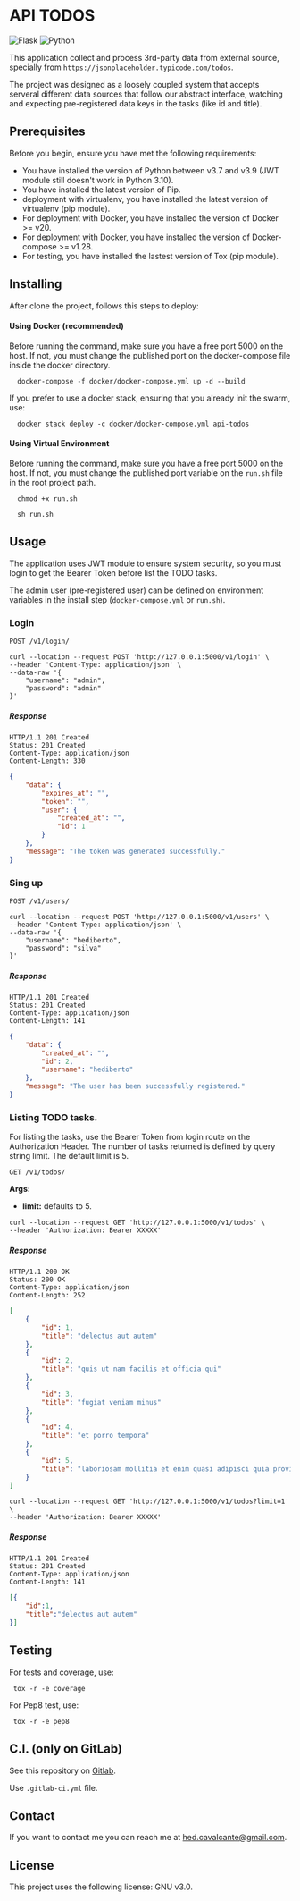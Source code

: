 # API TODOS

![Flask](https://img.shields.io/static/v1?style=for-the-badge&logo=flask&logoColor=white&label=flask&message=2.1&color=blue)
![Python](https://img.shields.io/static/v1?style=for-the-badge&logo=python&logoColor=white&label=python&message=3.9&color=blue)

This application collect and process 3rd-party data from external source, specially from `https://jsonplaceholder.typicode.com/todos`.

The project was designed as a loosely coupled system that accepts serveral different data sources that follow our abstract interface, watching and expecting pre-registered data keys in the tasks (like id and title). 

## Prerequisites

Before you begin, ensure you have met the following requirements:
* You have installed the version of Python between v3.7 and v3.9 (JWT module still doesn't work in Python 3.10). 
* You have installed the latest version of Pip.
*  deployment with virtualenv, you have installed the latest version of virtualenv (pip module).
* For deployment with Docker, you have installed the version of Docker >= v20. 
* For deployment with Docker, you have installed the version of Docker-compose >= v1.28. 
* For testing, you have installed the lastest version of Tox (pip module).

## Installing

After clone the project, follows this steps to deploy:

#### Using Docker (recommended)

Before running the command, make sure you have a free port 5000 on the host. If not, you must change the published port on the docker-compose file inside the docker directory.

``` console
  docker-compose -f docker/docker-compose.yml up -d --build
```
If you prefer to use a docker stack, ensuring that you already init the swarm, use:
``` console
  docker stack deploy -c docker/docker-compose.yml api-todos
```

#### Using Virtual Environment

Before running the command, make sure you have a free port 5000 on the host. If not, you must change the published port variable on the `run.sh` file in the root project path.  

``` console
  chmod +x run.sh
```
``` console
  sh run.sh
```

## Usage

The application uses JWT module to ensure system security, so you must login to get the Bearer Token before list the TODO tasks. 

The admin user (pre-registered user) can be defined on environment variables in the install step (`docker-compose.yml` or `run.sh`).

### Login

`POST /v1/login/`

``` console
curl --location --request POST 'http://127.0.0.1:5000/v1/login' \
--header 'Content-Type: application/json' \
--data-raw '{
    "username": "admin",
    "password": "admin"
}'
```

##### Response

    HTTP/1.1 201 Created
    Status: 201 Created
    Content-Type: application/json
    Content-Length: 330

``` json
{
    "data": {
        "expires_at": "",
        "token": "",
        "user": {
            "created_at": "",
            "id": 1
        }
    },
    "message": "The token was generated successfully."
}
```
### 

### Sing up

`POST /v1/users/`

``` console
curl --location --request POST 'http://127.0.0.1:5000/v1/users' \
--header 'Content-Type: application/json' \
--data-raw '{
    "username": "hediberto",
    "password": "silva"
}'
```

##### Response

    HTTP/1.1 201 Created
    Status: 201 Created
    Content-Type: application/json
    Content-Length: 141

``` json
{
    "data": {
        "created_at": "",
        "id": 2,
        "username": "hediberto"
    },
    "message": "The user has been successfully registered."
}
```
### 

### Listing TODO tasks.

For listing the tasks, use the Bearer Token from login route on the Authorization Header. The number of tasks returned is defined by query string limit. The default limit is 5.

`GET /v1/todos/`

**Args:**
- **limit:** defaults to 5.

``` console
curl --location --request GET 'http://127.0.0.1:5000/v1/todos' \
--header 'Authorization: Bearer XXXXX'
```

##### Response

    HTTP/1.1 200 OK
    Status: 200 OK
    Content-Type: application/json
    Content-Length: 252

``` json
[
    {
        "id": 1,
        "title": "delectus aut autem"
    },
    {
        "id": 2,
        "title": "quis ut nam facilis et officia qui"
    },
    {
        "id": 3,
        "title": "fugiat veniam minus"
    },
    {
        "id": 4,
        "title": "et porro tempora"
    },
    {
        "id": 5,
        "title": "laboriosam mollitia et enim quasi adipisci quia provident illum"
    }
]
```

``` console
curl --location --request GET 'http://127.0.0.1:5000/v1/todos?limit=1' \
--header 'Authorization: Bearer XXXXX'
```

##### Response

    HTTP/1.1 201 Created
    Status: 201 Created
    Content-Type: application/json
    Content-Length: 141

``` json
[{
    "id":1,
    "title":"delectus aut autem"
}]
```

## Testing

For tests and coverage, use:

``` console
 tox -r -e coverage
```

For Pep8 test, use:

``` console
 tox -r -e pep8
```

## C.I. (only on GitLab)

See this repository on [Gitlab](https://gitlab.com/hediberto/python-api-todos/-/pipelines).

Use `.gitlab-ci.yml` file.

## Contact

If you want to contact me you can reach me at hed.cavalcante@gmail.com.

## License

This project uses the following license: GNU v3.0.
